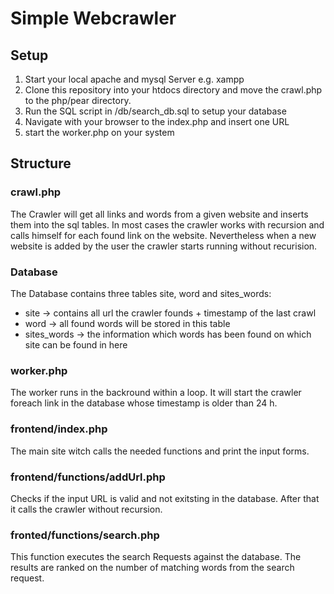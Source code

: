 # Simple Webcrawler

## Setup
1. Start your local apache and mysql Server e.g. xampp
2. Clone this repository into your htdocs directory and move the crawl.php to the php/pear directory.
3. Run the SQL script in /db/search_db.sql to setup your database
4. Navigate with your browser to the index.php and insert one URL
5. start the worker.php on your system

## Structure
### crawl.php
The Crawler will get all links and words from a given website and inserts them into the sql tables. 
In most cases the crawler works with recursion and calls himself for each found link on the website.
Nevertheless when a new website is added by the user the crawler starts running without recurision.

### Database
The Database contains three tables site, word and sites_words:
* site -> contains all url the crawler founds + timestamp of the last crawl
* word -> all found words will be stored in this table
* sites_words -> the information which words has been found on which site can be found in here

### worker.php
The worker runs in the backround within a loop. It will start the crawler foreach link in the database whose timestamp is older than 24 h.

### frontend/index.php
The main site witch calls the needed functions and print the input forms.

### frontend/functions/addUrl.php
Checks if the input URL is valid and not exitsting in the database. After that it calls the crawler without recursion.

### fronted/functions/search.php
This function executes the search Requests against the database. The results are ranked on the number of matching words from the search request.

